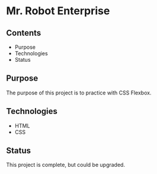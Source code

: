# Mr. Robot Enterprise

## Contents

- Purpose
- Technologies
- Status

## Purpose

The purpose of this project is to practice with CSS Flexbox.

## Technologies

- HTML
- CSS

## Status

This project is complete, but could be upgraded.
